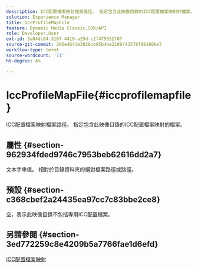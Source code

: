 ```yaml
---
description: ICC配置檔案映射檔案路徑。 指定包含此映像目錄的ICC配置檔案映射的檔案。
solution: Experience Manager
title: IccProfileMapFile
feature: Dynamic Media Classic,SDK/API
role: Developer,User
exl-id: 3a84dc64-3167-4419-a25d-c2f475552f07
source-git-commit: 206e4643e3926cb85b4be2189743578f88180be7
workflow-type: tm+mt
source-wordcount: '71'
ht-degree: 4%

---
```


# IccProfileMapFile{#iccprofilemapfile}

ICC配置檔案映射檔案路徑。 指定包含此映像目錄的ICC配置檔案映射的檔案。

## 屬性 {#section-962934fded9746c7953beb62616dd2a7}

文本字串值。 相對於目錄資料夾的絕對檔案路徑或路徑。

## 預設 {#section-c368cbef2a24435ea97cc7c83bbe2ce8}

空，表示此映像目錄不包括專用ICC配置檔案。

## 另請參閱 {#section-3ed772259c8e4209b5a7766fae1d6efd}

[ICC配置檔案映射](../../../../../is-api/image-catalog/image-serving-api-ref/c-image-catalog-reference/c-icc-profile-map-reference/c-icc-profile-map-reference.md#concept-57b9148ce55249cd825cb7ee19ed057c)
